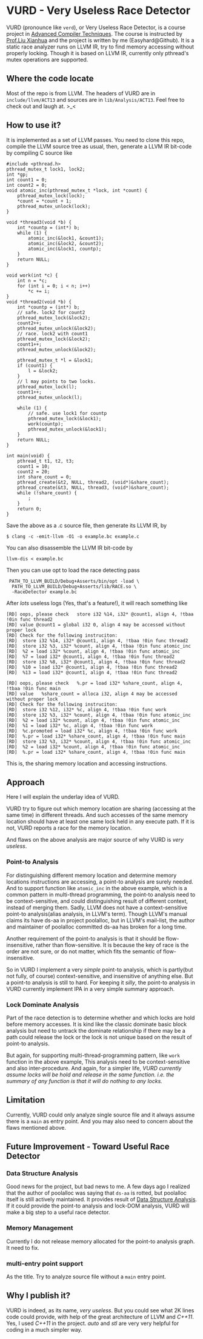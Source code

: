 # VURD - Very Useless Race Detector

VURD (pronounce like `verd`), or Very Useless Race Detector, is a course project
in [Advanced Compiler Techniques][]. The course is instructed by
[Prof.Liu Xianhua][] and the project is written by me (Easyhard@Github). It is a
static race analyzer runs on LLVM IR, try to find memory accessing without
properly locking. Though it is based on LLVM IR, currently only pthread's mutex
operations are supported.

## Where the code locate
Most of the repo is from LLVM. The headers of VURD are in `include/llvm/ACT13` and
sources are in `lib/Analysis/ACT13`. Feel free to check out and laugh at. >_<

## How to use it?
It is implemented as a set of LLVM passes. You need to clone this repo, compile
the LLVM source tree as usual, then, generate a LLVM IR bit-code by compiling C
source like


    #include <pthread.h>
    pthread_mutex_t lock1, lock2;
    int *gp;
    int count1 = 0;
    int count2 = 0;
    void atomic_inc(pthread_mutex_t *lock, int *count) {
        pthread_mutex_lock(lock);
        *count = *count + 1;
        pthread_mutex_unlock(lock);
    }
    
    void *thread3(void *b) {
        int *countp = (int*) b;
        while (1) {
            atomic_inc(&lock1, &count1);
            atomic_inc(&lock2, &count2);
            atomic_inc(&lock1, countp);
        }
        return NULL;
    }
    
    void work(int *c) {
        int n = *c;
        for (int i = 0; i < n; i++)
            *c += i;
    }
    void *thread2(void *b) {
        int *countp = (int*) b;
        // safe. lock2 for count2
        pthread_mutex_lock(&lock2);
        count2++;
        pthread_mutex_unlock(&lock2);
        // race. lock2 with count1
        pthread_mutex_lock(&lock2);
        count1++;
        pthread_mutex_unlock(&lock2);
    
        pthread_mutex_t *l = &lock1;
        if (count1) {
            l = &lock2;
        }
        // l may points to two locks.
        pthread_mutex_lock(l);
        count1++;
        pthread_mutex_unlock(l);
    
        while (1) {
            // safe. use lock1 for countp
            pthread_mutex_lock(&lock1);
            work(countp);
            pthread_mutex_unlock(&lock1);
        }
        return NULL;
    }
    
    int main(void) {
        pthread_t t1, t2, t3;
        count1 = 10;
        count2 = 20;
        int share_count = 0;
        pthread_create(&t2, NULL, thread2, (void*)&share_count);
        pthread_create(&t3, NULL, thread3, (void*)&share_count);
        while (!share_count) {
            ;
        }
        return 0;
    }

Save the above as a .c source file, then generate its LLVM IR, by

    $ clang -c -emit-llvm -O1 -o example.bc example.c

You can also disassemble the LLVM IR bit-code by

    llvm-dis < example.bc

Then you can use opt to load the race detecting pass

     PATH_TO_LLVM_BUILD/Debug+Asserts/bin/opt -load \
      PATH_TO_LLVM_BUILD/Debug+Asserts/lib/RACE.so \
      -RaceDetector example.bc

After *lots* useless logs (Yes, that's a feature!), it will reach something like

    [RD] oops, please check   store i32 %14, i32* @count1, align 4, !tbaa !0in func thread2
    [RD] value @count1 = global i32 0, align 4 may be accessed without proper lock
    [RD] Check for the following instruciton: 
    [RD]  store i32 %14, i32* @count1, align 4, !tbaa !0in func thread2
    [RD]  store i32 %3, i32* %count, align 4, !tbaa !0in func atomic_inc
    [RD]  %2 = load i32* %count, align 4, !tbaa !0in func atomic_inc
    [RD]  %7 = load i32* @count1, align 4, !tbaa !0in func thread2
    [RD]  store i32 %8, i32* @count1, align 4, !tbaa !0in func thread2
    [RD]  %10 = load i32* @count1, align 4, !tbaa !0in func thread2
    [RD]  %13 = load i32* @count1, align 4, !tbaa !0in func thread2
    
    [RD] oops, please check   %.pr = load i32* %share_count, align 4, !tbaa !0in func main
    [RD] value   %share_count = alloca i32, align 4 may be accessed without proper lock
    [RD] Check for the following instruciton: 
    [RD]  store i32 %12, i32* %c, align 4, !tbaa !0in func work
    [RD]  store i32 %3, i32* %count, align 4, !tbaa !0in func atomic_inc
    [RD]  %2 = load i32* %count, align 4, !tbaa !0in func atomic_inc
    [RD]  %1 = load i32* %c, align 4, !tbaa !0in func work
    [RD]  %c.promoted = load i32* %c, align 4, !tbaa !0in func work
    [RD]  %.pr = load i32* %share_count, align 4, !tbaa !0in func main
    [RD]  store i32 %3, i32* %count, align 4, !tbaa !0in func atomic_inc
    [RD]  %2 = load i32* %count, align 4, !tbaa !0in func atomic_inc
    [RD]  %.pr = load i32* %share_count, align 4, !tbaa !0in func main

This is, the sharing memory location and accessing instructions.

## Approach
Here I will explain the underlay idea of VURD.

VURD try to figure out which memory location are sharing (accessing at the same
time) in different threads. And such accesses of the same memory location should
have at least one same lock held in any execute path. If it is not, VURD reports
a race for the memory location.

And flaws on the above analysis are major source of why VURD is *very useless*.

### Point-to Analysis
For distinguishing different memory location and determine memory locations
instructions are accessing, a point-to analysis are surely needed. And to
support function like `atomic_inc` in the above example, which is a common pattern
in multi-thread programming, the point-to analysis need to be context-sensitive,
and could distinguishing result of different context, instead of merging
them. Sadly, LLVM does not have a context-sensitive point-to analysis(alias
analysis, in LLVM's term). Though LLVM's manual claims its have ds-aa in project
poolalloc, but in LLVM's mail-list, the author and maintainer of poolalloc
committed ds-aa has broken for a long time.

Another requirement of the point-to analysis is that it should be
flow-insensitive, rather than flow-sensitive. It is because the key of race is
the order are not sure, or do not matter, which fits the semantic of
flow-insensitive.

So in VURD I implement a very *simple* point-to analysis, which is partly(but
not fully, of course) context-sensitive, and insensitive of anything else. But a
point-to analysis is still to hard. For keeping it *silly*, the point-to
analysis in VURD currently implement IPA in a very simple summary approach.

### Lock Dominate Analysis
Part of the race detection is to determine whether and which locks are hold
before memory accesses. It is kind like the classic dominate basic block analysis
but need to untrack the dominate relationship if there may be a path could
release the lock or the lock is not unique based on the result of point-to
analysis.

But again, for supporting multi-thread-programming pattern, like `work` function
in the above example, This analysis need to be context-sensitive and also
inter-procedure. And again, for a simpler life, *VURD currently assume locks will
be hold and release in the same function. i.e. the summary of any function is that
it will do nothing to any locks.*

## Limitation
Currently, VURD could only analyze single source file and it always assume there
is a `main` as entry point. And you may also need to concern about the flaws
mentioned above.

## Future Improvement - Toward Useful Race Detector

### Data Structure Analysis
Good news for the project, but bad news to me. A few days ago I realized that the author of poolalloc
was saying that `ds-aa` is rotted, but poolalloc itself is still actively
maintained. It provides result of [Data Structure Analysis][]. If it could
provide the point-to analysis and lock-DOM analysis, VURD will make a big step
to a useful race detector.

### Memory Management
Currently I do not release memory allocated for the point-to analysis graph. It
need to fix.

### multi-entry point support
As the title. Try to analyze source file without a `main` entry point.

## Why I publish it?
VURD is indeed, as its name, *very useless*. But you could see what 2K lines
code could provide, with help of the great architecture of LLVM and *C++11*. Yes,
I used *C++11* in the project. *auto* and *stl* are very very helpful for
coding in a much simpler way.

[Prof.Liu Xianhua]: http://mprc.pku.edu.cn/~liuxianhua/

[Data Structure Analysis]: http://rw4.cs.uni-saarland.de/teaching/spa10/papers/dsa.pdf

[Advanced Compiler Techniques]: http://mprc.pku.edu.cn/~liuxianhua/ACT13/


